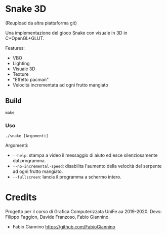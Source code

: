 # Snake 3D

(Reupload da altra piattaforma git)

Una implementazione del gioco Snake con visuale in 3D in C+OpenGL+GLUT.

Features:

- VBO
- Lighting
- Visuale 3D
- Texture
- "Effetto pacman"
- Velocità incrementata ad ogni frutto mangiato

## Build

```
make
```

### Uso

`./snake [Argomenti]`

Argomenti:

- `--help`: stampa a video il messaggio di aiuto ed esce silenziosamente dal programma.
- `--no-incremental-speed`: disabilita l'aumento della velocità del serpente ad ogni frutto mangiato.
- `--fullscreen`: lancia il programma a schermo intero.

# Credits

Progetto per il corso di Grafica Computerizzata UniFe aa 2019-2020.
Devs: Filippo Faggion, Davide Franzoso, Fabio Giannino.
 - Fabio Giannino https://github.com/FabioGiannino
